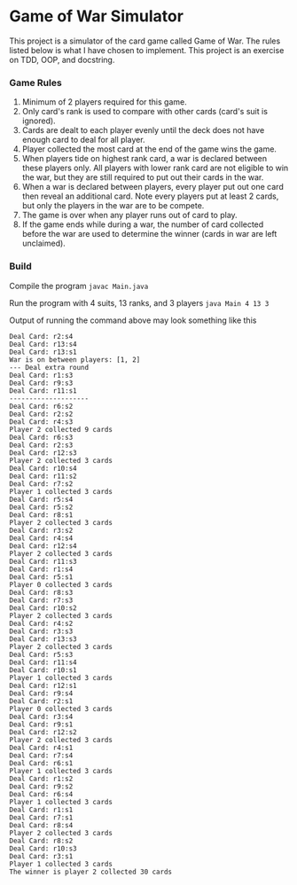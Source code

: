 # Game of War Simulator

This project is a simulator of the card game called Game of War.  The rules listed below is what I have chosen to implement.  This project is an exercise on TDD, OOP, and docstring.

### Game Rules
1. Minimum of 2 players required for this game.
2. Only card's rank is used to compare with other cards (card's suit is ignored).
3. Cards are dealt to each player evenly until the deck does not have enough card to deal for all player.
4. Player collected the most card at the end of the game wins the game.
5. When players tide on highest rank card, a war is declared between these players only.  All players with lower rank card are not eligible to win the war, but they are still required to put out their cards in the war.
6. When a war is declared between players, every player put out one card then reveal an additional card.  Note every players put at least 2 cards, but only the players in the war are to be compete.
7. The game is over when any player runs out of card to play.
8. If the game ends while during a war, the number of card collected before the war are used to determine the winner (cards in war are left unclaimed).

### Build
Compile the program
`javac Main.java`

Run the program with 4 suits, 13 ranks, and 3 players
`java Main 4 13 3`

Output of running the command above may look something like this
```
Deal Card: r2:s4
Deal Card: r13:s4
Deal Card: r13:s1
War is on between players: [1, 2]
--- Deal extra round
Deal Card: r1:s3
Deal Card: r9:s3
Deal Card: r11:s1
--------------------
Deal Card: r6:s2
Deal Card: r2:s2
Deal Card: r4:s3
Player 2 collected 9 cards
Deal Card: r6:s3
Deal Card: r2:s3
Deal Card: r12:s3
Player 2 collected 3 cards
Deal Card: r10:s4
Deal Card: r11:s2
Deal Card: r7:s2
Player 1 collected 3 cards
Deal Card: r5:s4
Deal Card: r5:s2
Deal Card: r8:s1
Player 2 collected 3 cards
Deal Card: r3:s2
Deal Card: r4:s4
Deal Card: r12:s4
Player 2 collected 3 cards
Deal Card: r11:s3
Deal Card: r1:s4
Deal Card: r5:s1
Player 0 collected 3 cards
Deal Card: r8:s3
Deal Card: r7:s3
Deal Card: r10:s2
Player 2 collected 3 cards
Deal Card: r4:s2
Deal Card: r3:s3
Deal Card: r13:s3
Player 2 collected 3 cards
Deal Card: r5:s3
Deal Card: r11:s4
Deal Card: r10:s1
Player 1 collected 3 cards
Deal Card: r12:s1
Deal Card: r9:s4
Deal Card: r2:s1
Player 0 collected 3 cards
Deal Card: r3:s4
Deal Card: r9:s1
Deal Card: r12:s2
Player 2 collected 3 cards
Deal Card: r4:s1
Deal Card: r7:s4
Deal Card: r6:s1
Player 1 collected 3 cards
Deal Card: r1:s2
Deal Card: r9:s2
Deal Card: r6:s4
Player 1 collected 3 cards
Deal Card: r1:s1
Deal Card: r7:s1
Deal Card: r8:s4
Player 2 collected 3 cards
Deal Card: r8:s2
Deal Card: r10:s3
Deal Card: r3:s1
Player 1 collected 3 cards
The winner is player 2 collected 30 cards
```
